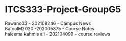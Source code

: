 # ITCS333-Project-GroupG5
Rawano03 - 202108246 - Campus News
<br/>BatoolM2020 -202005875 - Course Notes
<br/> haleema kahmis ali - 202104099 - course reviews
